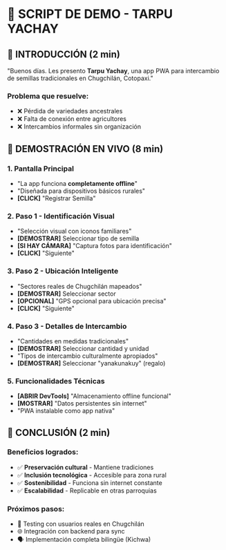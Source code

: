 # 🌱 SCRIPT DE DEMO - TARPU YACHAY

## 📱 **INTRODUCCIÓN (2 min)**
"Buenos días. Les presento **Tarpu Yachay**, una app PWA para intercambio de semillas tradicionales en Chugchilán, Cotopaxi."

### **Problema que resuelve:**
- ❌ Pérdida de variedades ancestrales
- ❌ Falta de conexión entre agricultores
- ❌ Intercambios informales sin organización

## 🎯 **DEMOSTRACIÓN EN VIVO (8 min)**

### **1. Pantalla Principal**
- "La app funciona **completamente offline**"
- "Diseñada para dispositivos básicos rurales"
- **[CLICK]** "Registrar Semilla"

### **2. Paso 1 - Identificación Visual**
- "Selección visual con iconos familiares"
- **[DEMOSTRAR]** Seleccionar tipo de semilla
- **[SI HAY CÁMARA]** "Captura fotos para identificación"
- **[CLICK]** "Siguiente"

### **3. Paso 2 - Ubicación Inteligente**
- "Sectores reales de Chugchilán mapeados"
- **[DEMOSTRAR]** Seleccionar sector
- **[OPCIONAL]** "GPS opcional para ubicación precisa"
- **[CLICK]** "Siguiente"

### **4. Paso 3 - Detalles de Intercambio**
- "Cantidades en medidas tradicionales"
- **[DEMOSTRAR]** Seleccionar cantidad y unidad
- "Tipos de intercambio culturalmente apropiados"
- **[DEMOSTRAR]** Seleccionar "yanakunakuy" (regalo)

### **5. Funcionalidades Técnicas**
- **[ABRIR DevTools]** "Almacenamiento offline funcional"
- **[MOSTRAR]** "Datos persistentes sin internet"
- "PWA instalable como app nativa"

## 🎉 **CONCLUSIÓN (2 min)**
### **Beneficios logrados:**
- ✅ **Preservación cultural** - Mantiene tradiciones
- ✅ **Inclusión tecnológica** - Accesible para zona rural
- ✅ **Sostenibilidad** - Funciona sin internet constante
- ✅ **Escalabilidad** - Replicable en otras parroquias

### **Próximos pasos:**
- 📱 Testing con usuarios reales en Chugchilán
- 🌐 Integración con backend para sync
- 🗣️ Implementación completa bilingüe (Kichwa)
